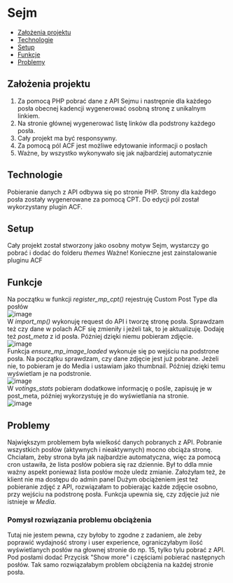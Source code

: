 # Sejm
* [Założenia projektu](#założenia-projektu)
* [Technologie](#technologie)
* [Setup](#setup)
* [Funkcje](#funkcje)
* [Problemy](#problemy)

## Założenia projektu
1. Za pomocą PHP pobrać dane z API Sejmu i nastrępnie dla każdego posła obecnej kadencji wygenerować osobną stronę z unikalnym linkiem.
2. Na stronie głównej wygenerować listę linków dla podstrony każdego posła.
3. Cały projekt ma być responsywny.
4. Za pomocą pól ACF jest możliwe edytowanie informacji o posłach
5. Ważne, by wszystko wykonywało się jak najbardziej automatycznie

## Technologie
Pobieranie danych z API odbywa się po stronie PHP. Strony dla każdego posła zostały wygenerowane za pomocą CPT. Do edycji pól został wykorzystany plugin ACF.

## Setup
Cały projekt został stworzony jako osobny motyw Sejm, wystarczy go pobrać i dodać do folderu _themes_
Ważne! Konieczne jest zainstalowanie pluginu ACF

## Funkcje
Na początku w funkcji _register_mp_cpt()_ rejestruję Custom Post Type dla posłów<br>
![image](https://github.com/user-attachments/assets/549d804f-1e7e-412d-a99d-a962181bd1e4)
<br>
W _import_mp()_ wykonuję request do API i tworzę stronę posła. Sprawdzam też czy dane w polach ACF się zmieniły i jeżeli tak, to je aktualizuję. Dodaję też _post_meta_ z id posła. Póżniej dzięki niemu pobieram zdjęcie.<br>
![image](https://github.com/user-attachments/assets/6d41dbd3-0a02-4283-b4d1-beab10a599d4)
<br>
Funkcja _ensure_mp_image_loaded_ wykonuje się po wejściu na podstrone posła. Na początku sprawdzam, czy dane zdjęcie jest już pobrane. Jeżeli nie, to pobieram je do Media i ustawiam jako thumbnail. Później dzięki temu wyświetlam je na podstronie.<br>
![image](https://github.com/user-attachments/assets/49915258-2bc1-49ea-869b-f52f131099b6)
<br>
W  _votings_stats_ pobieram dodatkowe informację o pośle, zapisuję je w post_meta, później wykorzystuję je do wyświetlania na stronie.<br>
![image](https://github.com/user-attachments/assets/5657d430-508b-4662-b5db-661baefa47c6)

## Problemy
Największym problemem była wielkość danych pobranych z API. Pobranie wszystkich posłów (aktywnych i nieaktywnych) mocno obciąża stronę. Chciałam, żeby strona była jak najbardzie automatyczna, więc za pomocą cron ustawiła, że lista posłów pobiera się raz dziennie. Był to ddla mnie ważny aspekt ponieważ lista posłów może uledz zmianie. Założyłam też, że klient nie ma dostępu do admin panel
Dużym obciążeniem jest też pobieranie zdjęć z API, rozwiązałam to pobierając każde zdjęcie osobno, przy wejściu na podstronę posła. Funkcja upewnia się, czy zdjęcie już nie istnieje w _Media_.

### Pomysł rozwiązania problemu obciążenia
Tutaj nie jestem pewna, czy byłoby to zgodne z zadaniem, ale żeby poprawić wydajność strony i user experience, ograniczyłabym ilość wyświetlanych posłów na głownej stronie do np. 15, tylko tylu pobrać z API. Pod posłami dodać Przycisk "Show more" i częściami pobierać następnych posłów. Tak samo rozwiązałabym problem obciążenia na każdej stronie posła. 

